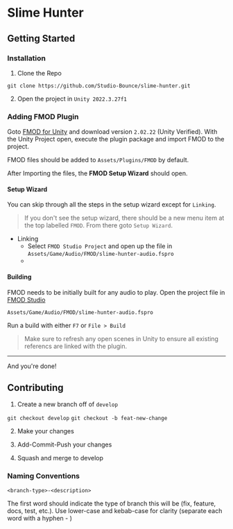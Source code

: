 # Slime Hunter

## Getting Started

### Installation

1. Clone the Repo

`git clone https://github.com/Studio-Bounce/slime-hunter.git`

2. Open the project in `Unity 2022.3.27f1`

### Adding FMOD Plugin

Goto [FMOD for Unity](https://www.fmod.com/download#fmodforunity) and download version `2.02.22` (Unity Verified).
With the Unity Project open, execute the plugin package and import FMOD to the project.

FMOD files should be added to `Assets/Plugins/FMOD` by default.

After Importing the files, the **FMOD Setup Wizard** should open.

#### Setup Wizard

You can skip through all the steps in the setup wizard except for `Linking`.
> If you don't see the setup wizard, there should be a new menu item at the top labelled `FMOD`. From there goto `Setup Wizard`.

- Linking
  - Select `FMOD Studio Project` and open up the file in `Assets/Game/Audio/FMOD/slime-hunter-audio.fspro`
  -  
#### Building

FMOD needs to be initially built for any audio to play. Open the project file in [FMOD Studio](https://www.fmod.com/download#fmodstudio)

`Assets/Game/Audio/FMOD/slime-hunter-audio.fspro`

Run a build with either `F7` or `File > Build`

> Make sure to refresh any open scenes in Unity to ensure all existing referencs are linked with the plugin.

---

And you're done!

## Contributing

1. Create a new branch off of `develop`

`git checkout develop`
`git checkout -b feat-new-change`

2. Make your changes

3. Add-Commit-Push your changes

4. Squash and merge to develop

### Naming Conventions

`<branch-type>-<description>`

The first word should indicate the type of branch this will be (fix, feature, docs, test, etc.).  Use lower-case and kebab-case for clarity (separate each word with a hyphen - )
